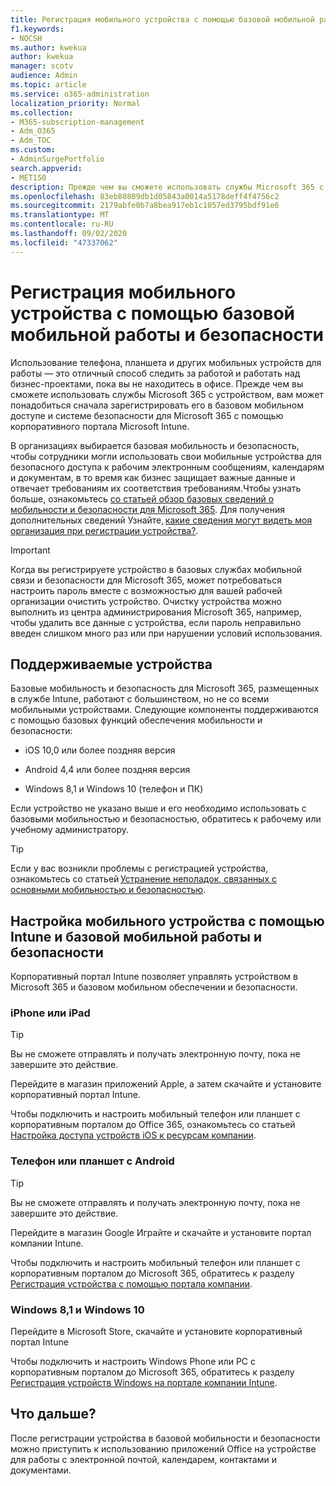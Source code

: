 ```yaml
---
title: Регистрация мобильного устройства с помощью базовой мобильной работы и безопасности
f1.keywords:
- NOCSH
ms.author: kwekua
author: kwekua
manager: scotv
audience: Admin
ms.topic: article
ms.service: o365-administration
localization_priority: Normal
ms.collection:
- M365-subscription-management
- Adm_O365
- Adm_TOC
ms.custom:
- AdminSurgePortfolio
search.appverid:
- MET150
description: Прежде чем вы сможете использовать службы Microsoft 365 с устройством, вам может потребоваться сначала зарегистрировать его в базовом мобильном доступе и системе безопасности для Microsoft 365.
ms.openlocfilehash: 83eb80809db1d05843a0014a5178deff4f4756c2
ms.sourcegitcommit: 2179abfe0b7a8bea917eb1c1057ed3795bdf91e6
ms.translationtype: MT
ms.contentlocale: ru-RU
ms.lasthandoff: 09/02/2020
ms.locfileid: "47337062"
---
```

# <a name="enroll-your-mobile-device-using-basic-mobility-and-security"></a>Регистрация мобильного устройства с помощью базовой мобильной работы и безопасности

Использование телефона, планшета и других мобильных устройств для работы — это отличный способ следить за работой и работать над бизнес-проектами, пока вы не находитесь в офисе. Прежде чем вы сможете использовать службы Microsoft 365 с устройством, вам может понадобиться сначала зарегистрировать его в базовом мобильном доступе и системе безопасности для Microsoft 365 с помощью корпоративного портала Microsoft Intune.

В организациях выбирается базовая мобильность и безопасность, чтобы сотрудники могли использовать свои мобильные устройства для безопасного доступа к рабочим электронным сообщениям, календарям и документам, в то время как бизнес защищает важные данные и отвечает требованиям их соответствия требованиям.Чтобы узнать больше, ознакомьтесь [со статьей обзор базовых сведений о мобильности и безопасности для Microsoft 365](overview-of-basic-mobility-and-security-for-microsoft-365.md). Для получения дополнительных сведений Узнайте, [какие сведения могут видеть моя организация при регистрации устройства?](https://docs.microsoft.com/intune-user-help/what-info-can-your-company-see-when-you-enroll-your-device-in-intune).

>[!IMPORTANT] 
>Когда вы регистрируете устройство в базовых службах мобильной связи и безопасности для Microsoft 365, может потребоваться настроить пароль вместе с возможностью для вашей рабочей организации очистить устройство. Очистку устройства можно выполнить из центра администрирования Microsoft 365, например, чтобы удалить все данные с устройства, если пароль неправильно введен слишком много раз или при нарушении условий использования.

## <a name="supported-devices"></a>Поддерживаемые устройства

Базовые мобильность и безопасность для Microsoft 365, размещенных в службе Intune, работают с большинством, но не со всеми мобильными устройствами. Следующие компоненты поддерживаются с помощью базовых функций обеспечения мобильности и безопасности:

- iOS 10,0 или более поздняя версия
    
- Android 4,4 или более поздняя версия
    
- Windows 8,1 и Windows 10 (телефон и ПК)
    
Если устройство не указано выше и его необходимо использовать с базовыми мобильностью и безопасностью, обратитесь к рабочему или учебному администратору.

>[!TIP] 
>Если у вас возникли проблемы с регистрацией устройства, ознакомьтесь со статьей [Устранение неполадок, связанных с основными мобильностью и безопасностью](troubleshoot-basic-mobility-and-security.md).

## <a name="set-up-your-mobile-device-with-intune-and-basic-mobility-and-security"></a>Настройка мобильного устройства с помощью Intune и базовой мобильной работы и безопасности

Корпоративный портал Intune позволяет управлять устройством в Microsoft 365 и базовом мобильном обеспечении и безопасности.

### <a name="iphone-or-ipad"></a>iPhone или iPad

>[!TIP]
>Вы не сможете отправлять и получать электронную почту, пока не завершите это действие.

Перейдите в магазин приложений Apple, а затем скачайте и установите корпоративный портал Intune.

Чтобы подключить и настроить мобильный телефон или планшет с корпоративным порталом до Office 365, ознакомьтесь со статьей [Настройка доступа устройств iOS к ресурсам компании](https://go.microsoft.com/fwlink/?linkid=875316).

### <a name="android-phone-or-tablet"></a>Телефон или планшет с Android

>[!TIP]
>Вы не сможете отправлять и получать электронную почту, пока не завершите это действие.

Перейдите в магазин Google Играйте и скачайте и установите портал компании Intune.

Чтобы подключить и настроить мобильный телефон или планшет с корпоративным порталом до Microsoft 365, обратитесь к разделу [Регистрация устройства с помощью портала компании](https://go.microsoft.com/fwlink/?linkid=875317).

### <a name="windows-81-and-windows-10"></a>Windows 8,1 и Windows 10

Перейдите в Microsoft Store, скачайте и установите корпоративный портал Intune

Чтобы подключить и настроить Windows Phone или PC с корпоративным порталом до Microsoft 365, обратитесь к разделу [Регистрация устройств Windows на портале компании Intune](https://docs.microsoft.com/intune-user-help/windows-enrollment-company-portal).

## <a name="whats-next"></a>Что дальше?

После регистрации устройства в базовой мобильности и безопасности можно приступить к использованию приложений Office на устройстве для работы с электронной почтой, календарем, контактами и документами.